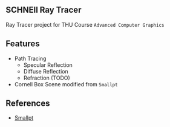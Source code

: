 SCHNEll Ray Tracer
------------------
Ray Tracer project for THU Course `Advanced Computer Graphics`

## Features
- Path Tracing
    - Specular Reflection
    - Diffuse Reflection
    - Refraction (TODO)
- Cornell Box Scene modified from `Smallpt`

## References
- [Smallpt](http://www.kevinbeason.com/smallpt/)
